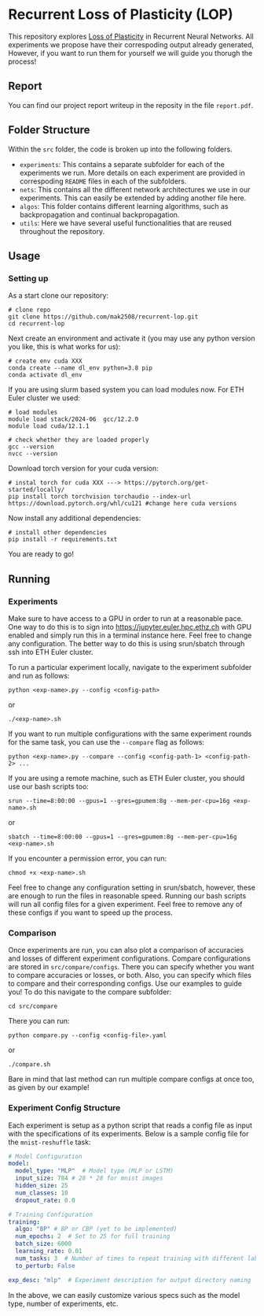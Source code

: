 # Recurrent Loss of Plasticity (LOP)

This repository explores [Loss of Plasticity](https://www.nature.com/articles/s41586-024-07711-7) in Recurrent Neural Networks. All experiments we propose have their correspoding output already generated, However, if you want to run them for yourself we will guide you thorugh the process!

## Report

You can find our project report writeup in the reposity in the file `report.pdf`.

## Folder Structure
Within the `src` folder, the code is broken up into the following folders.

- `experiments`: This contains a separate subfolder for each of the experiments we run. More details on each experiment are provided in correspoding `README` files in each of the subfolders.
- `nets`: This contains all the different network architectures we use in our experiments. This can easily be extended by adding another file here.
- `algos`: This folder contains different learning algorithms, such as backpropagation and continual backpropagation.
- `utils`: Here we have several useful functionalities that are reused throughout the repository.

## Usage

### Setting up

As a start clone our repository:
```shell
# clone repo
git clone https://github.com/mak2508/recurrent-lop.git
cd recurrent-lop
```

Next create an environment and activate it (you may use any python version you like, this is what works for us):
```shell
# create env cuda XXX
conda create --name dl_env python=3.8 pip
conda activate dl_env
```

If you are using slurm based system you can load modules now. For ETH Euler cluster we used:
```shell
# load modules
module load stack/2024-06  gcc/12.2.0
module load cuda/12.1.1

# check whether they are loaded properly
gcc --version
nvcc --version
```

Download torch version for your cuda version:
```shell
# instal torch for cuda XXX ---> https://pytorch.org/get-started/locally/
pip install torch torchvision torchaudio --index-url https://download.pytorch.org/whl/cu121 #change here cuda versions
```

Now install any additional dependencies:
```shell
# install other dependencies
pip install -r requirements.txt
```

You are ready to go!

## Running

### Experiments

Make sure to have access to a GPU in order to run at a reasonable pace. One way to do this is to sign into https://jupyter.euler.hpc.ethz.ch with GPU enabled and simply run this in a terminal instance here. Feel free to change any configuration. The better way to do this is using srun/sbatch through ssh into ETH Euler cluster.

To run a particular experiment locally, navigate to the experiment subfolder and run as follows:

```shell
python <exp-name>.py --config <config-path>
```

or

```shell
./<exp-name>.sh
```

If you want to run multiple configurations with the same experiment rounds for the same task, you can use the `--compare` flag as follows:

```shell
python <exp-name>.py --compare --config <config-path-1> <config-path-2> ...
```

If you are using a remote machine, such as ETH Euler cluster, you should use our bash scripts too:

```shell
srun --time=8:00:00 --gpus=1 --gres=gpumem:8g --mem-per-cpu=16g <exp-name>.sh
```

or

```shell
sbatch --time=8:00:00 --gpus=1 --gres=gpumem:8g --mem-per-cpu=16g <exp-name>.sh
```

If you encounter a permission error, you can run:

```shell
chmod +x <exp-name>.sh
```

Feel free to change any configuration setting in srun/sbatch, however, these are enough to run the files in reasonable speed. Running our bash scripts will run all config files for a given experiment. Feel free to remove any of these configs if you want to speed up the process.

### Comparison

Once experiments are run, you can also plot a comparison of accuracies and losses of different experiment configurations. Compare configurations are stored in `src/compare/configs`. There you can specify whether you want to compare accuracies or losses, or both. Also, you can specify which files to compare and their corresponding configs. Use our examples to guide you! To do this navigate to the compare subfolder:

```shell
cd src/compare
```

There you can run:

```shell
python compare.py --config <config-file>.yaml
```

or

```shell
./compare.sh
```

Bare in mind that last method can run multiple compare configs at once too, as given by our example!

### Experiment Config Structure
Each experiment is setup as a python script that reads a config file as input with the specifications of its experiments. Below is a sample config file for the `mnist-reshuffle` task:

```yaml
# Model Configuration
model:
  model_type: "MLP"  # Model type (MLP or LSTM)
  input_size: 784 # 28 * 28 for mnist images
  hidden_size: 25
  num_classes: 10
  dropout_rate: 0.0

# Training Configuration
training:
  algo: "BP" # BP or CBP (yet to be implemented)
  num_epochs: 2  # Set to 25 for full training
  batch_size: 6000
  learning_rate: 0.01
  num_tasks: 3  # Number of times to repeat training with different label shufflings
  to_perturb: False

exp_desc: "mlp"  # Experiment description for output directory naming

```

In the above, we can easily customize various specs such as the model type, number of experiments, etc.

